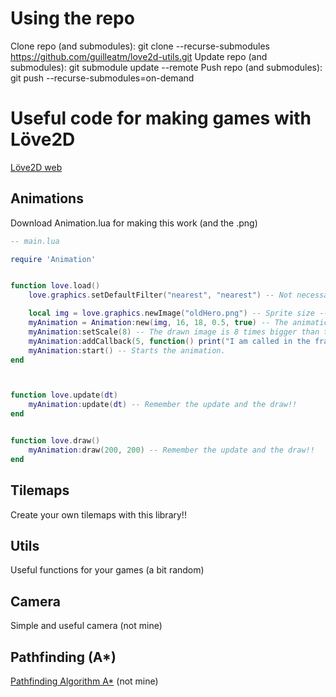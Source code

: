# Using the repo
Clone repo (and submodules): git clone --recurse-submodules https://github.com/guilleatm/love2d-utils.git
Update repo (and submodules): git submodule update --remote
Push repo (and submodules): git push --recurse-submodules=on-demand

# Useful code for making games with Löve2D

[Löve2D web](https://love2d.org/wiki/Main_Page)

## Animations

Download Animation.lua for making this work (and the .png)

```lua
-- main.lua

require 'Animation'


function love.load()
	love.graphics.setDefaultFilter("nearest", "nearest") -- Not necessary, it is for loading correctly pixelart images.

	local img = love.graphics.newImage("oldHero.png") -- Sprite size --> 16 x 18
	myAnimation = Animation:new(img, 16, 18, 0.5, true) -- The animation takes 0.5 seconds and loops until myAnimation:stop()
	myAnimation:setScale(8) -- The drawn image is 8 times bigger than the real size.
	myAnimation:addCallback(5, function() print("I am called in the frame 5!!") end) -- Each time the animation reaches the 5 frame, this function is called.
	myAnimation:start() -- Starts the animation.
end



function love.update(dt)
	myAnimation:update(dt) -- Remember the update and the draw!!
end


function love.draw()
	myAnimation:draw(200, 200) -- Remember the update and the draw!!
end
```

## Tilemaps

Create your own tilemaps with this library!!

## Utils

Useful functions for your games (a bit random)

## Camera

Simple and useful camera (not mine)

## Pathfinding (A*)

[Pathfinding Algorithm A*](https://github.com/lattejed/a-star-lua) (not mine)
